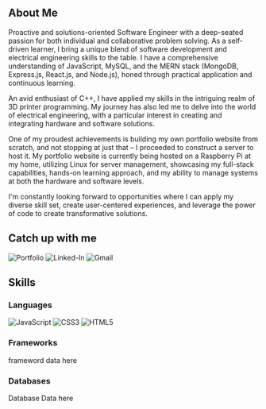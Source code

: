 ## About Me

Proactive and solutions-oriented Software Engineer with a deep-seated passion for both individual and collaborative problem solving. As a self-driven learner, I bring a unique blend of software development and electrical engineering skills to the table. I have a comprehensive understanding of JavaScript, MySQL, and the MERN stack (MongoDB, Express.js, React.js, and Node.js), honed through practical application and continuous learning.

An avid enthusiast of C++, I have applied my skills in the intriguing realm of 3D printer programming. My journey has also led me to delve into the world of electrical engineering, with a particular interest in creating and integrating hardware and software solutions.

One of my proudest achievements is building my own portfolio website from scratch, and not stopping at just that – I proceeded to construct a server to host it. My portfolio website is currently being hosted on a Raspberry Pi at my home, utilizing Linux for server management, showcasing my full-stack capabilities, hands-on learning approach, and my ability to manage systems at both the hardware and software levels.

I'm constantly looking forward to opportunities where I can apply my diverse skill set, create user-centered experiences, and leverage the power of code to create transformative solutions.
<br>

## Catch up with me


![Portfolio](https://img.shields.io/badge/Portfolio-%23000000.svg?style=for-the-badge&logo=firefox&logoColor=#FF7139)
![Linked-In](https://img.shields.io/badge/LinkedIn-0077B5?style=for-the-badge&logo=linkedin&logoColor=white)
![Gmail](https://img.shields.io/badge/Gmail-D14836?style=for-the-badge&logo=gmail&logoColor=white)


## Skills


### Languages

![JavaScript](https://img.shields.io/badge/javascript-%23323330.svg?style=for-the-badge&logo=javascript&logoColor=%23F7DF1E)
![CSS3](https://img.shields.io/badge/css3-%231572B6.svg?style=for-the-badge&logo=css3&logoColor=white)
![HTML5](https://img.shields.io/badge/html5-%23E34F26.svg?style=for-the-badge&logo=html5&logoColor=white)


### Frameworks

frameword data here
### Databases

Database Data here

<!-- 
# Hello, I'm John Doe!

I'm a software engineer with a passion for open source. I have a particular interest in JavaScript and its ecosystem.

## My Skills
- JavaScript, Python, Ruby
- React, Vue, Angular
- Node.js, Express.js
- MongoDB, PostgreSQL, MySQL
- AWS, Docker, CI/CD

## 📫 How to reach me

- Twitter: [@johnDoe](https://twitter.com/johnDoe)
- LinkedIn: [John Doe](https://www.linkedin.com/in/johndoe/)

 -->



<!--
**Peterksharma/peterksharma** is a ✨ _special_ ✨ repository because its `README.md` (this file) appears on your GitHub profile.

Here are some ideas to get you started:

- 🔭 I’m currently working on ...
- 🌱 I’m currently learning ...
- 👯 I’m looking to collaborate on ...
- 🤔 I’m looking for help with ...
- 💬 Ask me about ...
- 📫 How to reach me: ...
- 😄 Pronouns: ...
- ⚡ Fun fact: ...
-->
